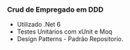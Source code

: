 ### Crud de Empregado em DDD
- Utilizado .Net 6
- Testes Unitários com xUnit e Moq
- Design Patterns - Padrão Repositorio.  
